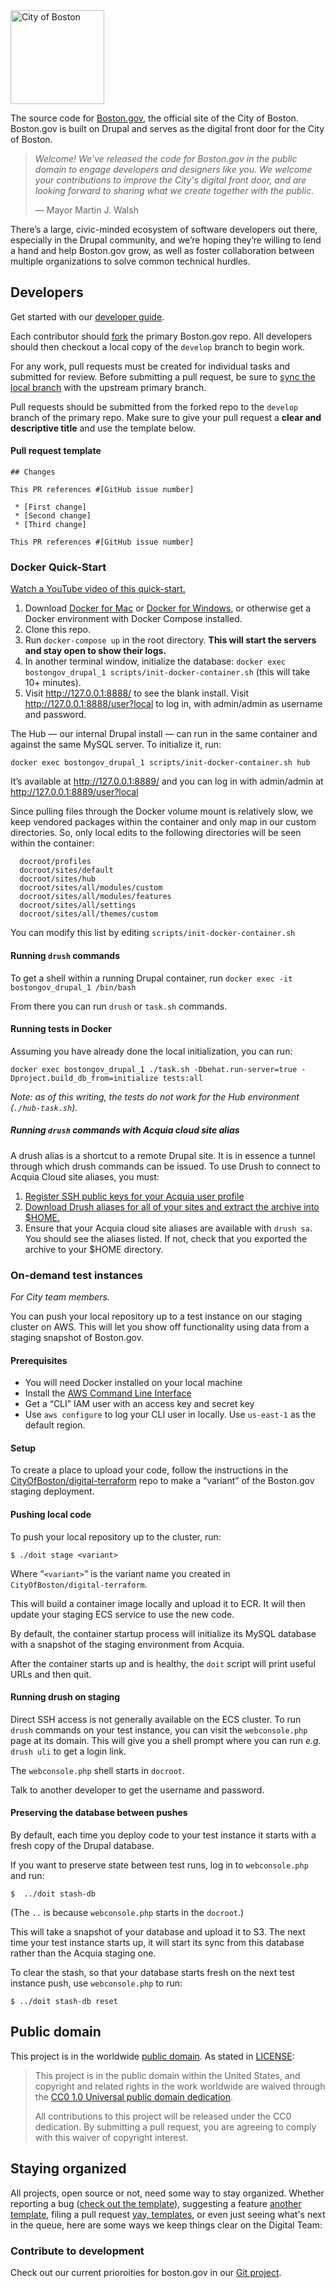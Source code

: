 <img src="https://cloud.githubusercontent.com/assets/9234/19400090/8c20c53c-9222-11e6-937c-02bce55e5301.png" alt="City of Boston" width="150" />

The source code for [Boston.gov](https://boston.gov), the official site of the City of Boston. Boston.gov is built on Drupal and serves as the digital front door for the City of Boston.

> _Welcome! We've released the code for Boston.gov in the public domain to engage developers and designers like you. We welcome your contributions to improve the City's digital front door, and are looking forward to sharing what we create together with the public._
> 
> — Mayor Martin J. Walsh

There’s a large, civic-minded ecosystem of software developers out there, especially in the Drupal community, and we’re hoping they’re willing to lend a hand and help Boston.gov grow, as well as foster collaboration between multiple organizations to solve common technical hurdles.    

## Developers

Get started with our [developer guide](https://github.com/CityOfBoston/boston.gov/blob/develop/guides/02-setting-up-development.md). 

Each contributor should [fork](https://help.github.com/articles/fork-a-repo) the primary Boston.gov repo. All developers should then checkout a local copy of the `develop` branch to begin work.

For any work, pull requests must be created for individual tasks and submitted for review. Before submitting a pull request, be sure to [sync the local branch](https://help.github.com/articles/syncing-a-fork) with the upstream primary branch.

Pull requests should be submitted from the forked repo to the `develop` branch of the primary repo. Make sure to give your pull request a **clear and descriptive title** and use the template below.

#### Pull request template

```
## Changes

This PR references #[GitHub issue number]

 * [First change]
 * [Second change]
 * [Third change]

This PR references #[GitHub issue number]
```

### Docker Quick-Start
[Watch a YouTube video of this quick-start.](https://www.youtube.com/watch?v=KgUzuKq-pfA&feature=youtu.be)

1. Download [Docker for
   Mac](https://www.docker.com/docker-machttps://www.docker.com/docker-mac) or
   [Docker for Windows](https://www.docker.com/docker-windows), or otherwise get
   a Docker environment with Docker Compose installed.
1. Clone this repo.
1. Run `docker-compose up` in the root directory. **This will start the servers**
   **and stay open to show their logs.**
1. In another terminal window, initialize the database: `docker exec
   bostongov_drupal_1 scripts/init-docker-container.sh` (this will take 10+
   minutes).
1. Visit http://127.0.0.1:8888/ to see the blank install. Visit
   http://127.0.0.1:8888/user?local to log in, with admin/admin as username and
   password.

The Hub — our internal Drupal install — can run in the same container and
against the same MySQL server. To initialize it, run:

`docker exec bostongov_drupal_1 scripts/init-docker-container.sh hub`

It’s available at http://127.0.0.1:8889/ and you can log in with admin/admin at
http://127.0.0.1:8889/user?local

Since pulling files through the Docker volume mount is relatively slow, we keep
vendored packages within the container and only map in our custom directories.
So, only local edits to the following directories will be seen within the
container:

```
  docroot/profiles
  docroot/sites/default
  docroot/sites/hub
  docroot/sites/all/modules/custom
  docroot/sites/all/modules/features
  docroot/sites/all/settings
  docroot/sites/all/themes/custom
```

You can modify this list by editing `scripts/init-docker-container.sh`

#### Running `drush` commands

To get a shell within a running Drupal container, run `docker exec -it
bostongov_drupal_1 /bin/bash`

From there you can run `drush` or `task.sh` commands.

#### Running tests in Docker

Assuming you have already done the local initialization, you can run:
```
docker exec bostongov_drupal_1 ./task.sh -Dbehat.run-server=true -Dproject.build_db_from=initialize tests:all
```

_Note: as of this writing, the tests do not work for the Hub environment (`./hub-task.sh`)._

##### Running `drush` commands with Acquia cloud site alias
A drush alias is a shortcut to a remote Drupal site. It is in essence a tunnel through which drush commands can be issued. To use Drush to connect to Acquia Cloud site aliases, you must:

1. [Register SSH public keys for your Acquia user profile](https://docs.acquia.com/acquia-cloud/ssh/enable/add-key)
2. [Download Drush aliases for all of your sites and extract the archive into $HOME.](https://docs.acquia.com/acquia-cloud/drush/aliases)
3. Ensure that your Acquia cloud site aliases are available with `drush sa`.  You should see the aliases listed.  If not, check that you exported the archive to your $HOME directory.

### On-demand test instances

_For City team members._

You can push your local repository up to a test instance on our staging cluster
on AWS. This will let you show off functionality using data from a staging
snapshot of Boston.gov.

#### Prerequisites

* You will need Docker installed on your local machine
* Install the [AWS Command Line Interface](https://aws.amazon.com/cli/)
* Get a “CLI” IAM user with an access key and secret key
* Use `aws configure` to log your CLI user in locally. Use `us-east-1` as the
  default region.

#### Setup

To create a place to upload your code, follow the instructions in the
[CityOfBoston/digital-terraform](https://github.com/CityOfBoston/digital-terraform)
repo to make a “variant” of the Boston.gov staging deployment.

#### Pushing local code

To push your local repository up to the cluster, run:

```
$ ./doit stage <variant>
```

Where “`<variant>`” is the variant name you created in
`CityOfBoston/digital-terraform`.

This will build a container image locally and upload it to ECR. It will then
update your staging ECS service to use the new code.

By default, the container startup process will initialize its MySQL database
with a snapshot of the staging environment from Acquia.

After the container starts up and is healthy, the `doit` script will print
useful URLs and then quit.

#### Running drush on staging

Direct SSH access is not generally available on the ECS cluster. To run `drush`
commands on your test instance, you can visit the `webconsole.php` page at its
domain. This will give you a shell prompt where you can run _e.g._ `drush uli`
to get a login link.

The `webconsole.php` shell starts in `docroot`.

Talk to another developer to get the username and password.

#### Preserving the database between pushes

By default, each time you deploy code to your test instance it starts with a
fresh copy of the Drupal database.

If you want to preserve state between test runs, log in to `webconsole.php` and
run:

```
$  ../doit stash-db
```

(The `..` is because `webconsole.php` starts in the `docroot`.)

This will take a snapshot of your database and upload it to S3. The next time
your test instance starts up, it will start its sync from this database rather
than the Acquia staging one.

To clear the stash, so that your database starts fresh on the next test instance
push, use `webconsole.php` to run:

```
$ ../doit stash-db reset
```

## Public domain

This project is in the worldwide [public domain](LICENSE.md). As stated in [LICENSE](LICENSE.md):

> This project is in the public domain within the United States, and copyright and related rights in the work worldwide are waived through the [CC0 1.0 Universal public domain dedication](https://creativecommons.org/publicdomain/zero/1.0/).
>
> All contributions to this project will be released under the CC0 dedication. By submitting a pull request, you are agreeing to comply with this waiver of copyright interest.

## Staying organized

All projects, open source or not, need some way to stay organized. Whether reporting a bug ([check out the template](https://github.com/CityOfBoston/boston.gov/blob/develop/guides/03-contributing-to-boston.gov.md#bug-report-template)), suggesting a feature [another template](https://github.com/CityOfBoston/boston.gov/blob/develop/guides/03-contributing-to-boston.gov.md#feature-template), filing a pull request [yay, templates](https://github.com/CityOfBoston/boston.gov/blob/develop/guides/03-contributing-to-boston.gov.md#pull-request-template), or even just seeing what's next in the queue, here are some ways we keep things clear on the Digital Team:

### Contribute to development

Check out our current prioroities for boston.gov in our [Git project](https://github.com/orgs/CityOfBoston/projects/3).

